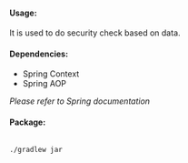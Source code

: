 #### Usage:
It is used to do security check based on data.

#### Dependencies:
- Spring Context
- Spring AOP

*Please refer to Spring documentation*

#### Package:
```

./gradlew jar

```
